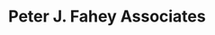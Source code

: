 ---
title: "Peter J. Fahey Associates"
url: /caerphilly/peter-j-fahey-associates/
shop: Allgemein
---